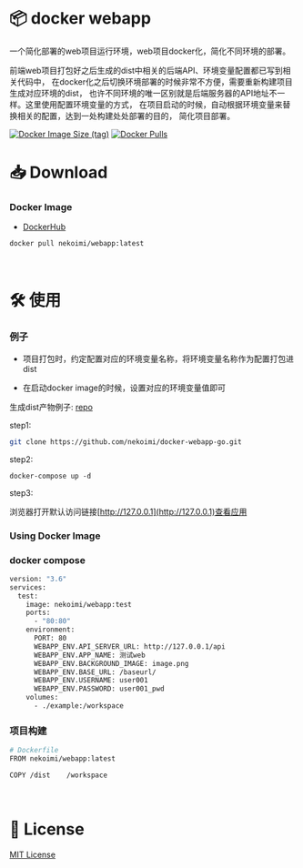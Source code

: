 # 📦 docker webapp

一个简化部署的web项目运行环境，web项目docker化，简化不同环境的部署。

前端web项目打包好之后生成的dist中相关的后端API、环境变量配置都已写到相关代码中，
在docker化之后切换环境部署的时候非常不方便，需要重新构建项目生成对应环境的dist，
也许不同环境的唯一区别就是后端服务器的API地址不一样。这里使用配置环境变量的方式，
在项目启动的时候，自动根据环境变量来替换相关的配置，达到一处构建处处部署的目的，
简化项目部署。

[![Docker Image Size (tag)](https://img.shields.io/docker/image-size/nekoimi/webapp/latest)](https://hub.docker.com/r/nekoimi/webapp)
[![Docker Pulls](https://img.shields.io/docker/pulls/nekoimi/webapp)](https://hub.docker.com/r/nekoimi/webapp)

# 📥 Download

### Docker Image

- [DockerHub](https://hub.docker.com/r/nekoimi/webapp)

```bash
docker pull nekoimi/webapp:latest
```

<br>

# 🛠️ 使用

### 例子

- 项目打包时，约定配置对应的环境变量名称，将环境变量名称作为配置打包进dist

- 在启动docker image的时候，设置对应的环境变量值即可

生成dist产物例子: [repo](https://github.com/nekoimi/docker-webapp-go.git)

step1:

```bash
git clone https://github.com/nekoimi/docker-webapp-go.git
```

step2:

```base
docker-compose up -d
```

step3:

浏览器打开默认访问链接[http://127.0.0.1](http://127.0.0.1)查看应用
<br>

### Using Docker Image

### docker compose

```bash
version: "3.6"
services:
  test:
    image: nekoimi/webapp:test
    ports:
      - "80:80"
    environment:
      PORT: 80
      WEBAPP_ENV.API_SERVER_URL: http://127.0.0.1/api
      WEBAPP_ENV.APP_NAME: 测试web
      WEBAPP_ENV.BACKGROUND_IMAGE: image.png
      WEBAPP_ENV.BASE_URL: /baseurl/
      WEBAPP_ENV.USERNAME: user001
      WEBAPP_ENV.PASSWORD: user001_pwd
    volumes:
      - ./example:/workspace

```

### 项目构建

``` bash
# Dockerfile
FROM nekoimi/webapp:latest

COPY /dist    /workspace
```


<br>

# 📄 License

[MIT License](#LICENSE)